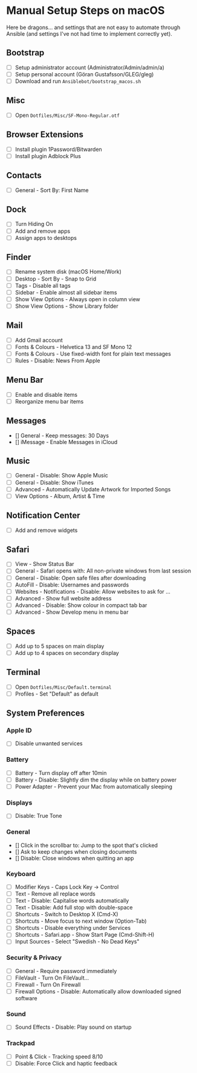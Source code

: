 # Manual Setup Steps on macOS

Here be dragons... and settings that are not easy to automate through Ansible
(and settings I've not had time to implement correctly yet).

## Bootstrap
- [ ] Setup administrator account (Administrator/Admin/admin/a)
- [ ] Setup personal account (Göran Gustafsson/GLEG/gleg)
- [ ] Download and run `Ansiblebot/bootstrap_macos.sh`

## Misc
- [ ] Open `Dotfiles/Misc/SF-Mono-Regular.otf`

## Browser Extensions
- [ ] Install plugin 1Password/Bitwarden
- [ ] Install plugin Adblock Plus

## Contacts
- [ ] General - Sort By: First Name

## Dock
- [ ] Turn Hiding On
- [ ] Add and remove apps
- [ ] Assign apps to desktops

## Finder
- [ ] Rename system disk (macOS Home/Work)
- [ ] Desktop - Sort By - Snap to Grid
- [ ] Tags - Disable all tags
- [ ] Sidebar - Enable almost all sidebar items
- [ ] Show View Options - Always open in column view
- [ ] Show View Options - Show Library folder

## Mail
- [ ] Add Gmail account
- [ ] Fonts & Colours - Helvetica 13 and SF Mono 12
- [ ] Fonts & Colours - Use fixed-width font for plain text messages
- [ ] Rules -  Disable: News From Apple

## Menu Bar
- [ ] Enable and disable items
- [ ] Reorganize menu bar items

## Messages
- [] General - Keep messages: 30 Days
- [] iMessage - Enable Messages in iCloud

## Music
- [ ] General - Disable: Show Apple Music
- [ ] General - Disable: Show iTunes
- [ ] Advanced - Automatically Update Artwork for Imported Songs
- [ ] View Options - Album, Artist & Time

## Notification Center
- [ ] Add and remove widgets

## Safari
- [ ] View - Show Status Bar
- [ ] General - Safari opens with: All non-private windows from last session
- [ ] General - Disable: Open safe files after downloading
- [ ] AutoFill - Disable: Usernames and passwords
- [ ] Websites - Notifications - Disable: Allow websites to ask for ...
- [ ] Advanced - Show full website address
- [ ] Advanced - Disable: Show colour in compact tab bar
- [ ] Advanced - Show Develop menu in menu bar

## Spaces
- [ ] Add up to 5 spaces on main display
- [ ] Add up to 4 spaces on secondary display

## Terminal
- [ ] Open `Dotfiles/Misc/Default.terminal`
- [ ] Profiles - Set "Default" as default

## System Preferences

### Apple ID
- [ ] Disable unwanted services

### Battery
- [ ] Battery - Turn display off after 10min
- [ ] Battery - Disable: Slightly dim the display while on battery power
- [ ] Power Adapter - Prevent your Mac from automatically sleeping

### Displays
- [ ] Disable: True Tone

### General
- [] Click in the scrollbar to: Jump to the spot that's clicked
- [] Ask to keep changes when closing documents
- [] Disable: Close windows when quitting an app

### Keyboard
- [ ] Modifier Keys - Caps Lock Key -> Control
- [ ] Text - Remove all replace words
- [ ] Text - Disable: Capitalise words automatically
- [ ] Text - Disable: Add full stop with double-space
- [ ] Shortcuts - Switch to Desktop X (Cmd-X)
- [ ] Shortcuts - Move focus to next window (Option-Tab)
- [ ] Shortcuts - Disable everything under Services
- [ ] Shortcuts - Safari.app - Show Start Page (Cmd-Shift-H)
- [ ] Input Sources - Select "Swedish - No Dead Keys"

### Security & Privacy
- [ ] General - Require password immediately
- [ ] FileVault - Turn On FileVault...
- [ ] Firewall - Turn On Firewall
- [ ] Firewall Options - Disable: Automatically allow downloaded signed software

### Sound
- [ ] Sound Effects - Disable: Play sound on startup

### Trackpad
- [ ] Point & Click - Tracking speed 8/10
- [ ] Disable: Force Click and haptic feedback

